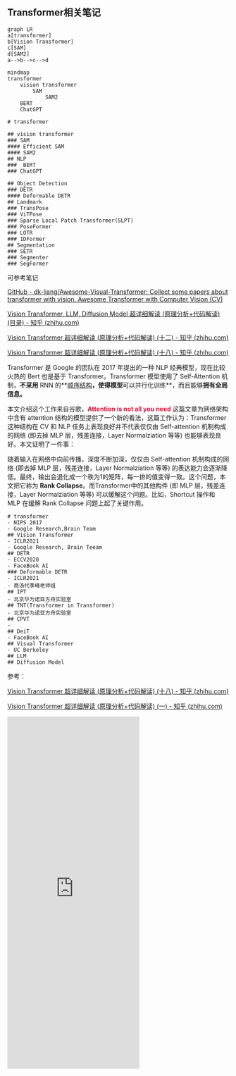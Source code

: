 ## Transformer相关笔记









```mermaid
graph LR
a[transformer]
b[Vision Transformer]
c[SAM]
d[SAM2]
a-->b-->c-->d
```



```mermaid
mindmap
transformer
	vision transformer
		SAM
			SAM2
	BERT
	ChatGPT
```



```markmap
# transformer

## vision transformer
### SAM
#### Efficient SAM
#### SAM2
## NLP
###  BERT
### ChatGPT

## Object Detection
### DETR
#### Deformable DETR
## Landmark
### TransPose
### ViTPose
### Sparse Local Patch Transformer(SLPT)
### PoseFormer
### LOTR
### 1DFormer
## Segmentation
### SETR
### Segmenter
### SegFormer

```







可参考笔记

[GitHub - dk-liang/Awesome-Visual-Transformer: Collect some papers about transformer with vision. Awesome Transformer with Computer Vision (CV)](https://github.com/dk-liang/Awesome-Visual-Transformer)

[Vision Transformer, LLM, Diffusion Model 超详细解读 (原理分析+代码解读) (目录) - 知乎 (zhihu.com)](https://zhuanlan.zhihu.com/p/348593638)

[Vision Transformer 超详细解读 (原理分析+代码解读) (十二) - 知乎 (zhihu.com)](https://zhuanlan.zhihu.com/p/369710857)

[Vision Transformer 超详细解读 (原理分析+代码解读) (十八) - 知乎 (zhihu.com)](https://zhuanlan.zhihu.com/p/413331094)



Transformer 是 Google 的团队在 2017 年提出的一种 NLP 经典模型，现在比较火热的 Bert 也是基于 Transformer。Transformer 模型使用了 Self-Attention 机制，**不采用** RNN 的**[顺序结构](https://zhida.zhihu.com/search?q=顺序结构)**，使得模型**可以并行化训练**，而且能够**拥有全局信息。**

本文介绍这个工作来自谷歌，<font color=Crimson>**Attention is not all you need** </font>这篇文章为网络架构中含有 attention 结构的模型提供了一个新的看法，这篇工作认为：Transformer 这种结构在 CV 和 NLP 任务上表现良好并不代表仅仅由 Self-attention 机制构成的网络 (即去掉 MLP 层，残差连接，Layer Normalziation 等等) 也能够表现良好。本文证明了一件事：

随着输入在网络中向前传播，深度不断加深，仅仅由 Self-attention 机制构成的网络 (即去掉 MLP 层，残差连接，Layer Normalziation 等等) 的表达能力会逐渐降低。最终，输出会退化成一个秩为1的矩阵，每一排的值变得一致。这个问题，本文把它称为 **Rank Collapse**。而Transformer中的其他构件 (即 MLP 层，残差连接，Layer Normalziation 等等) 可以缓解这个问题。比如，Shortcut 操作和 MLP 在缓解 Rank Collapse 问题上起了关键作用。





```markmap
# transformer
- NIPS 2017
- Google Research,Brain Team
## Vision Transformer
- ICLR2021
- Google Research, Brain Teeam
## DETR
- ECCV2020
- FaceBook AI
### Deformable DETR
- ICLR2021
- 商汤代季峰老师组
## IPT
- 北京华为诺亚方舟实验室
## TNT(Transformer in Transformer)
- 北京华为诺亚方舟实验室
## CPVT
- 
## DeiT
- FaceBook AI
## Visual Transformer
- UC Berkeley
## LLM
## Diffusion Model

```

参考：

[Vision Transformer 超详细解读 (原理分析+代码解读) (十八) - 知乎 (zhihu.com)](https://zhuanlan.zhihu.com/p/413331094)



[Vision Transformer 超详细解读 (原理分析+代码解读) (一) - 知乎 (zhihu.com)](https://zhuanlan.zhihu.com/p/340149804)









<iframe src="https://www.bilibili.com/video/BV1pu411o7BE/?spm_id_from=333.337.search-card.all.click&vd_source=148afb6cb7e28daa45a2f426a0dec4ee" scrolling="no" border="0" height="800" frameborder="no" framespacing="0" allowfullscreen="true"> </iframe>











